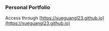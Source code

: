 ### Personal Portfolio
Access through [https://xueguangl23.github.io](https://xueguangl23.github.io)
